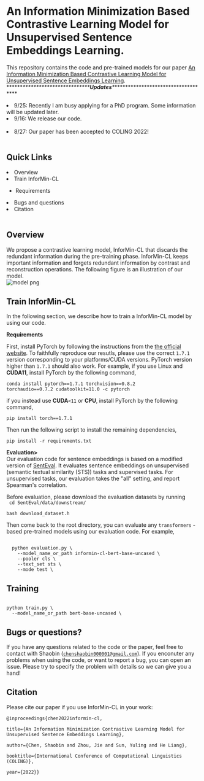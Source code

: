# An Information Minimization Based Contrastive Learning Model for Unsupervised Sentence Embeddings Learning.

This repository contains the code and pre-trained models for our paper [An Information Minimization Based Contrastive Learning Model for
Unsupervised Sentence Embeddings Learning](https://arxiv.org/abs/2209.10951).<br>
\*\*\*\*\*\**\*\*\*\*\*\*\*\*\*\*\*\*\*\*\*\*\*\*\*\*\*\*\*\*\***Updates**\*************************************<br>
<li>9/25: Recently I am busy applying for a PhD program. Some information will be updated later.
<li>9/16: We release our code.</li><br>
<li>8/27: Our paper has been accepted to COLING 2022!</li><br>

<strong>Quick Links</strong><br>
  ---
<li>Overview</li>
<li>Train InforMin-CL</li>
<ul>
<li>Requirements</li>
</ul>
<li>Bugs and questions</li>
<li>Citation</li><br>

<strong>Overview</strong>
  ---
We propose a contrastive learning model, InforMin-CL that discards the redundant information during the pre-training phase. InforMin-CL keeps important information and forgets redundant information by contrast and reconstruction operations. The following figure is an illustration of our model.<br>
![model png](https://user-images.githubusercontent.com/51829876/190571095-ef35e783-dd96-4e41-b4fe-185f735225e1.jpg)

<strong>Train InforMin-CL</strong>
  ---
In the following section, we describe how to train a InforMin-CL model by using our code.<br>


<strong>Requirements</strong><br>

First, install PyTorch by following the instructions from the [the official website](https://pytorch.org/). To faithfully reproduce our resutls, please use the correct <code>1.7.1</code> version corresponding to your platforms/CUDA versions. PyTorch version higher than <code>1.7.1</code> should also work. For example, if you use Linux and <strong>CUDA11</strong>, install PyTorch by the following command,<br>

<code>conda install pytorch==1.7.1 torchvision==0.8.2 torchaudio==0.7.2 cudatoolkit=11.0 -c pytorch</code><br>

if you instead use <strong>CUDA</strong><code><11</code> or <strong>CPU</strong>, install PyTorch by the following command,<br>

<code>pip install torch==1.7.1</code><br>

Then run the following script to install the remaining dependencies,<br>

<code>pip install -r requirements.txt</code><br>

<strong>Evaluation></strong><br>
Our evaluation code for sentence embeddings is based on a modified version of [SentEval](https://github.com/facebookresearch/SentEval). It evaluates sentence embeddings on unsupervised (semantic textual similarity (STS)) tasks and supervised tasks. For unsupervised tasks, our evaluation takes the "all" setting, and report Spearman's correlation.<br>

Before evaluation, please download the evaluation datasets by running<br>
<code>
  cd SentEval/data/downstream/  
  bash download_dataset.h
</code>

Then come back to the root directory, you can evaluate any <code>transformers</code> -based pre-trained models using our evaluation code. For example,<br>

<code>
  python evaluation.py \
    --model_name_or_path informin-cl-bert-base-uncased \
    --pooler cls \
    --text_set sts \
    --mode test \
</code>

<strong>Training</strong>
  ---
<code>
python train.py \
  --model_name_or_path bert-base-uncased \
</code>


<strong>Bugs or questions?</strong><br>
  ---
If you have any questions related to the code or the paper, feel free to contact with Shaobin (<code>chenshaobin000001@gmail.com</code>). If you enconuter any problems when using the code, or want to report a bug, you can open an issue. Please try to specify the problem with details so we can give you a hand!<br>
  
<strong>Citation</strong><br>
  ---
Please cite our paper if you use InforMin-CL in your work:<br>
<code>
    @inproceedings{chen2022informin-cl,\
        title={An Information Minimization Contrastive Learning Model for Unsupervised Sentence Embeddings Learning},\
        author={Chen, Shaobin and Zhou, Jie and Sun, Yuling and He Liang},\
      booktitle={International Conference of Computational Linguistics (COLING)},\
      year={2022}}
</code>
